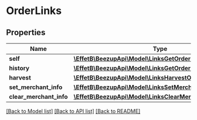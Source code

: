 # OrderLinks

## Properties
Name | Type | Description | Notes
------------ | ------------- | ------------- | -------------
**self** | [**\EffetB\BeezupApi\Model\LinksGetOrderLink**](LinksGetOrderLink.md) |  | 
**history** | [**\EffetB\BeezupApi\Model\LinksGetOrderHistoryLink**](LinksGetOrderHistoryLink.md) |  | 
**harvest** | [**\EffetB\BeezupApi\Model\LinksHarvestOrderLink**](LinksHarvestOrderLink.md) |  | 
**set_merchant_info** | [**\EffetB\BeezupApi\Model\LinksSetMerchantOrderInfoLink**](LinksSetMerchantOrderInfoLink.md) |  | 
**clear_merchant_info** | [**\EffetB\BeezupApi\Model\LinksClearMerchantOrderInfoLink**](LinksClearMerchantOrderInfoLink.md) |  | 

[[Back to Model list]](../README.md#documentation-for-models) [[Back to API list]](../README.md#documentation-for-api-endpoints) [[Back to README]](../README.md)



